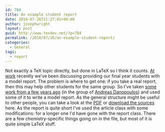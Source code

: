 ```yaml
---
id: 784
title: An example student report
date: 2010-07-26T21:27:01+00:00
author: josephwright
layout: post
guid: http://www.texdev.net/?p=784
permalink: /2010/07/26/an-example-student-report/
categories:
  - General
tags:
  - report
---
```

Not exactly a TeX topic directly, but done in LaTeX so I think it counts. [At work](http://www.uea.ac.uk/che) recently we've been discussing providing our final year students with a model report. The problem is where to get one: if you take a real report, then this may help other students for the same group. So I've taken [some work from a few years ago](http://dx.doi.org/10.1016/j.jorganchem.2006.08.023) (in the group of [Andreas Danopoulos](http://www.soton.ac.uk/chemistry/research/danopoulos/danopoulos.html)) and used some of it to write a model report. As the general structure might be useful to other people, you can take a look at the [PDF](/wp-content/uploads/2010/07/Example-report.pdf) or [download the sources](/wp-content/uploads/2010/07/Example-report.zip) here. As the report is quite short I've used the article class with some modifications: for a longer one I'd have gone with the report class. There are a few chemistry-specific things going on in the file, but most of it is quite simple LaTeX stuff.
